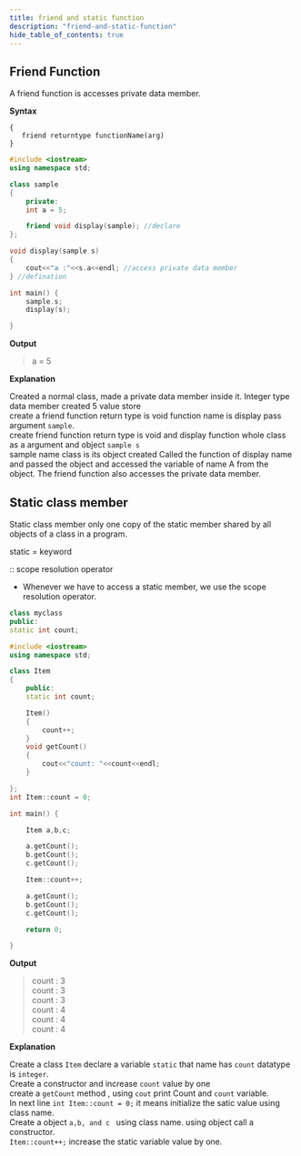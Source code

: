 ```yaml
---
title: friend and static function
description: "friend-and-static-function"
hide_table_of_contents: true
---
```


## Friend Function

A friend function is accesses private data member.

**Syntax**

```class className
{
   friend returntype functionName(arg)
}
```

```cpp showLineNumbers = "true"
#include <iostream>
using namespace std;

class sample
{
    private:
    int a = 5;

    friend void display(sample); //declare
};

void display(sample s)
{
    cout<<"a :"<<s.a<<endl; //access private data member
} //defination

int main() {
    sample.s;
    display(s);

}

```

**Output**

> a = 5

**Explanation**

Created a normal class, made a private data member inside it.
Integer type data member created 5 value store<br/>
create a friend function return type is void function name is display pass argument `sample`.<br/>
create friend function return type is void and display function whole class as a argument and object `sample s`<br/>
sample name class is its object created
Called the function of display name and passed the object and accessed the variable of name A from the object. The friend function also accesses the private data member.

## Static class member

Static class member only one copy of the static member shared by all objects of a class in a program.<br/>

static = keyword

:: scope resolution operator

- Whenever we have to access a static member, we use the scope resolution operator.

```cpp
class myclass
public:
static int count;
```

```cpp showLineNumbers = "true"
#include <iostream>
using namespace std;

class Item
{
    public:
    static int count;

    Item()
    {
        count++;
    }
    void getCount()
    {
        cout<<"count: "<<count<<endl;
    }

};
int Item::count = 0;

int main() {

    Item a,b,c;

    a.getCount();
    b.getCount();
    c.getCount();

    Item::count++;

    a.getCount();
    b.getCount();
    c.getCount();

    return 0;

}

```

**Output**

> count : 3<br/>
> count : 3<br/>
> count : 3<br/>
> count : 4<br/>
> count : 4<br/>
> count : 4<br/>

**Explanation**

Create a class `Item` declare a variable `static` that name has `count` datatype is `integer`.<br/>
Create a constructor and increase `count` value by one<br/>
create a `getCount` method , using `cout` print Count and `count` variable.<br/>
In next line `int Item::count = 0;` it means initialize the satic value using class name.<br/>
Create a object `a,b, and c ` using class name. using object call a constructor.<br/>
`Item::count++;` increase the static variable value by one. <br/>
